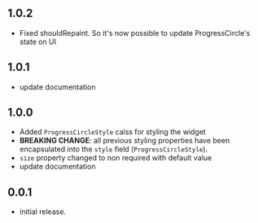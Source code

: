 ## 1.0.2

* Fixed shouldRepaint. So it's now possible to update ProgressCircle's state on UI

## 1.0.1

* update documentation

## 1.0.0

* Added `ProgressCircleStyle` calss for styling the widget
* **BREAKING CHANGE**: all previous styling properties have been encapsulated into the `style` field (`ProgressCircleStyle`).
* `size` property changed to non required with default value
* update documentation

## 0.0.1

* initial release.

